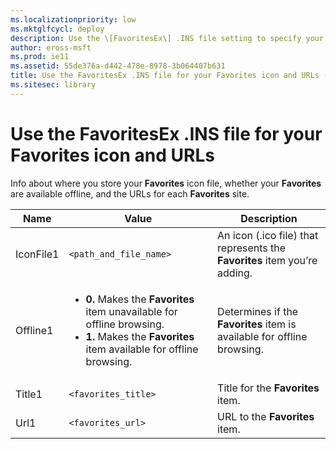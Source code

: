 ```yaml
---
ms.localizationpriority: low
ms.mktglfcycl: deploy
description: Use the \[FavoritesEx\] .INS file setting to specify your Favorites icon file, whether Favorites is available offline, and your Favorites URLs.
author: eross-msft
ms.prod: ie11
ms.assetid: 55de376a-d442-478e-8978-3b064407b631
title: Use the FavoritesEx .INS file for your Favorites icon and URLs (Internet Explorer Administration Kit 11 for IT Pros)
ms.sitesec: library
---
```



# Use the FavoritesEx .INS file for your Favorites icon and URLs
Info about where you store your **Favorites** icon file, whether your **Favorites** are available offline, and the URLs for each **Favorites** site.

|Name            |Value                  |Description                                                               |
|----------------|-----------------------|--------------------------------------------------------------------------|
|IconFile1       |`<path_and_file_name>` |An icon (.ico file) that represents the **Favorites** item you’re adding. |
|Offline1        |<ul><li>**0.** Makes the **Favorites** item unavailable for offline browsing.</li><li>**1.** Makes the **Favorites** item available for offline browsing.</li></ul> |Determines if the **Favorites** item is available for offline browsing. |
|Title1          |`<favorites_title>` |Title for the **Favorites** item. |
|Url1            |`<favorites_url>`   |URL to the **Favorites** item.    |


